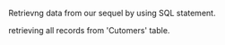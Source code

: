 Retrievng data from our sequel by using SQL statement.

retrieving all records from 'Cutomers' table. 
